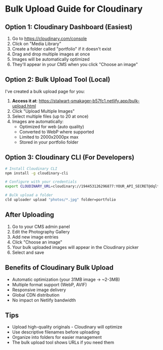 # Bulk Upload Guide for Cloudinary

## Option 1: Cloudinary Dashboard (Easiest)
1. Go to https://cloudinary.com/console
2. Click on "Media Library"
3. Create a folder called "portfolio" if it doesn't exist
4. Drag and drop multiple images at once
5. Images will be automatically optimized
6. They'll appear in your CMS when you click "Choose an image"

## Option 2: Bulk Upload Tool (Local)
I've created a bulk upload page for you:

1. **Access it at**: https://stalwart-smakager-b57fc1.netlify.app/bulk-upload.html
2. Click "Upload Multiple Images"
3. Select multiple files (up to 20 at once)
4. Images are automatically:
   - Optimized for web (auto quality)
   - Converted to WebP where supported
   - Limited to 2000x2000px max
   - Stored in your portfolio folder

## Option 3: Cloudinary CLI (For Developers)
```bash
# Install Cloudinary CLI
npm install -g cloudinary-cli

# Configure with your credentials
export CLOUDINARY_URL=cloudinary://194453126296877:YOUR_API_SECRET@dqltlwqi2

# Bulk upload a folder
cld uploader upload "photos/*.jpg" folder=portfolio
```

## After Uploading
1. Go to your CMS admin panel
2. Edit the Photography Gallery
3. Add new image entries
4. Click "Choose an image" 
5. Your bulk uploaded images will appear in the Cloudinary picker
6. Select and save

## Benefits of Cloudinary Bulk Upload
- Automatic optimization (your 31MB image → ~2-3MB)
- Multiple format support (WebP, AVIF)
- Responsive image delivery
- Global CDN distribution
- No impact on Netlify bandwidth

## Tips
- Upload high-quality originals - Cloudinary will optimize
- Use descriptive filenames before uploading
- Organize into folders for easier management
- The bulk upload tool shows URLs if you need them